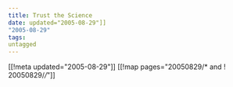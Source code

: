 ```yaml
---
title: Trust the Science
date: updated="2005-08-29"]]
"2005-08-29"
tags:
untagged
---
```

[[!meta updated="2005-08-29"]]
[[!map pages="20050829/* and ! 20050829/*/*"]]
